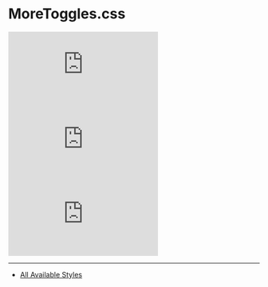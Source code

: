 # MoreToggles.css

![release badge](https://img.shields.io/github/v/release/JNKKKK/MoreToggles.css?include_prereleases&style=flat-square) 
![jsDelivr hits badge](https://img.shields.io/jsdelivr/gh/hm/JNKKKK/MoreToggles.css?style=flat-square) 
![license badge](https://img.shields.io/github/license/JNKKKK/MoreToggles.css?style=flat-square) 

------

- [All Available Styles](https://jnkkkk.github.io/MoreToggles.css/)
